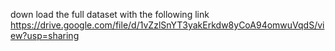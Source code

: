 down load the full dataset with the following link
https://drive.google.com/file/d/1vZzlSnYT3yakErkdw8yCoA94omwuVqdS/view?usp=sharing

